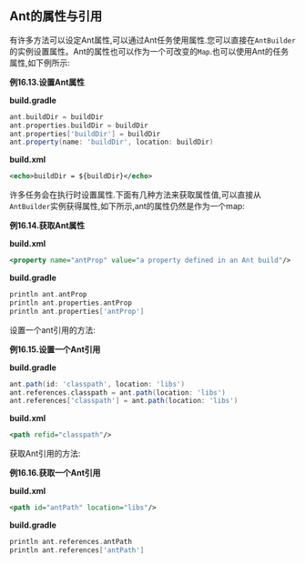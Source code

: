 ## Ant的属性与引用

有许多方法可以设定Ant属性,可以通过Ant任务使用属性.您可以直接在`AntBuilder`的实例设置属性。Ant的属性也可以作为一个可改变的`Map`.也可以使用Ant的任务属性,如下例所示:

**例16.13.设置Ant属性**

**build.gradle**
```gradle
ant.buildDir = buildDir
ant.properties.buildDir = buildDir
ant.properties['buildDir'] = buildDir
ant.property(name: 'buildDir', location: buildDir)
```
**build.xml**
```xml
<echo>buildDir = ${buildDir}</echo>
```

许多任务会在执行时设置属性.下面有几种方法来获取属性值,可以直接从`AntBuilder`实例获得属性,如下所示,ant的属性仍然是作为一个map:

**例16.14.获取Ant属性**

**build.xml**
```xml
<property name="antProp" value="a property defined in an Ant build"/>
```
**build.gradle**
```gradle
println ant.antProp
println ant.properties.antProp
println ant.properties['antProp']
```

设置一个ant引用的方法:

**例16.15.设置一个Ant引用**

**build.gradle**
```gradle
ant.path(id: 'classpath', location: 'libs')
ant.references.classpath = ant.path(location: 'libs')
ant.references['classpath'] = ant.path(location: 'libs')
```
**build.xml**
```xml
<path refid="classpath"/>
```

获取Ant引用的方法:

**例16.16.获取一个Ant引用**

**build.xml**
```xml
<path id="antPath" location="libs"/>
```
**build.gradle**
```gradle
println ant.references.antPath
println ant.references['antPath']
```
